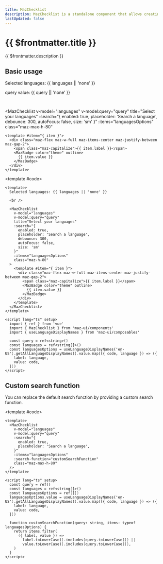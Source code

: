 ```yaml
---
title: MazChecklist
description: MazChecklist is a standalone component that allows creating a checklist with integrated search functionality. It provides a flexible and customizable user interface for selecting multiple items from a list of options. The component supports real-time search, color customization, and displays messages when no results are found.
lastUpdated: false
---
```


# {{ $frontmatter.title }}

{{ $frontmatter.description }}

<!--@include: ./../.vitepress/mixins/getting-started.md-->

## Basic usage

<ComponentDemo expanded>

  Selected languages: {{ languages || 'none' }}

  query value: {{ query || 'none' }}

  <br />

  <MazChecklist
    v-model="languages"
    v-model:query="query"
    title="Select your languages"
    :search="{
      enabled: true,
      placeholder: 'Search a language',
      debounce: 300,
      autoFocus: false,
      size: 'sm'
    }"
    :items="languagesOptions"
    class="maz-max-h-80"
  >
    <template #item="{ item }">
      <div class="maz-flex maz-w-full maz-items-center maz-justify-between maz-gap-2">
        <span class="maz-capitalize">{{ item.label }}</span>
        <MazBadge color="theme" outline>
          {{ item.value }}
        </MazBadge>
      </div>
    </template>
  </MazChecklist>

  <template #code>

  ```vue
  <template>
    Selected languages: {{ languages || 'none' }}

    <br />

    <MazChecklist
      v-model="languages"
      v-model:query="query"
      title="Select your languages"
      :search="{
        enabled: true,
        placeholder: 'Search a language',
        debounce: 300,
        autoFocus: false,
        size: 'sm'
      }"
      :items="languagesOptions"
      class="maz-h-80"
    >
      <template #item="{ item }">
        <div class="maz-flex maz-w-full maz-items-center maz-justify-between maz-gap-2">
          <span class="maz-capitalize">{{ item.label }}</span>
          <MazBadge color="theme" outline>
            {{ item.value }}
          </MazBadge>
        </div>
      </template>
    </MazChecklist>
  </template>

  <script lang="ts" setup>
    import { ref } from 'vue'
    import { MazChecklist } from 'maz-ui/components'
    import { useLanguageDisplayNames } from 'maz-ui/composables'

    const query = ref<string>()
    const languages = ref<string[]>()
    const languagesOptions = useLanguageDisplayNames('en-US').getAllLanguageDisplayNames().value.map(({ code, language }) => ({
      label: language,
      value: code,
    }))
  </script>
  ```

  </template>
</ComponentDemo>

## Custom search function

You can replace the default search function by providing a custom search function.

<ComponentDemo>
  <MazChecklist
    v-model="languages"
    v-model:query="query"
    :search="{
      enabled: true,
      placeholder: 'Search a language',
    }"
    :items="languagesOptions"
    :search-function="customSearchFunction"
    class="maz-max-h-80"
  />

  <template #code>

  ```vue
  <template>
    <MazChecklist
      v-model="languages"
      v-model:query="query"
      :search="{
        enabled: true,
        placeholder: 'Search a language',
      }"
      :items="languagesOptions"
      :search-function="customSearchFunction"
      class="maz-max-h-80"
    />
  </template>

  <script lang="ts" setup>
    const query = ref()
    const languages = ref<string[]>()
    const languagesOptions = ref([])
    languagesOptions.value = useLanguageDisplayNames('en-US').getAllLanguageDisplayNames().value.map(({ code, language }) => ({
      label: language,
      value: code,
    }))

    function customSearchFunction(query: string, items: typeof languagesOptions) {
      return items.filter(
        ({ label, value }) =>
          label.toLowerCase().includes(query.toLowerCase()) ||
          value.toLowerCase().includes(query.toLowerCase()),
      )
    }
  </script>
  ```

  </template>
</ComponentDemo>

<!--@include: ./../.vitepress/generated-docs/maz-checklist.doc.md-->

<script lang="ts" setup>
  import { ref } from 'vue'
  import { useLanguageDisplayNames } from 'maz-ui/src/composables/useLanguageDisplayNames'
  const query = ref()
  const languages = ref<string[]>()
  const languagesOptions = ref([])
  languagesOptions.value = useLanguageDisplayNames('en-US').getAllLanguageDisplayNames().value.map(({ code, language }) => ({
    label: language,
    value: code,
  }))

  function customSearchFunction(query: string, items: typeof languagesOptions) {
    return items.filter(
      ({ label, value }) =>
        label.toLowerCase().includes(query.toLowerCase()) ||
        value.toLowerCase().includes(query.toLowerCase()),
    )
  }
</script>
